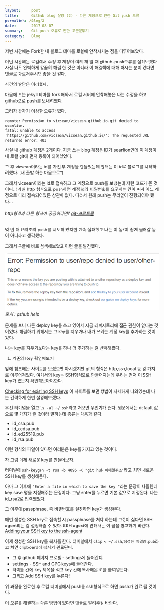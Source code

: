 ```yaml
---
layout:     post
title:      Github blog 운영 (2) - 다른 계정으로 인한 Git push 오류 
permalink: /Blog/2
date:       2017-08-07
summary:    Git push 오류로 인한 고군분투기
category: 	Blog
---
```

저번 시간에는 Fork한 내 블로그 테마를 로컬에 안착시키는 점을 다루어보았다. 

이번 시간에는 로컬에서 수정 후 계정이 여러 개 일 때 github-push오류를 살펴보겠다. 사실 나도 완벽하게 말끔히 해결 한 것은 아니라 이 해결책에 대해 아시는 분이 있다면 댓글로 가르쳐주시면 좋을 것 같다. 

사건의 발단은 이러했다.

마음에 드는 jekyll 테마를 fork 해와서 로컬 서버에 안착해놓은 나는 수정을 하고 github으로 push를 보내려했다.

그러자 갑자기 이상한 오류가 떴다.
```
remote: Permission to vicsean/vicsean.github.io.git denied to seanlion.
fatal: unable to access 'https://github.com/vicsean/vicsean.github.io/': The requested URL returned error: 403
```

사실 내 github 계정은 2개이다. 
지금 쓰는 blog 계정은 ID가 seanlion인데 이 계정이 내 로컬 git에 먼저 등록이 되어있었다.

그 후 vicsean이라는 id를 가진 부 계정을 만들었는데 원래는 이 id로 블로그를 시작하려했다. (새 출발 하는 마음으로?)
 
그래서 vicsean이라는 id로 접속하고 그 계정으로 push를 보냈는데 저런 코드가 뜬 것이다..! 사실 http 형식으로 push하면 계정 id와 비밀번호를 요구하는 칸이 떠서 어느 계정으로 미리 접속되어있든 상관이 없다. 따라서 원래 push는 무리없이 진행되어야 했다... 

###### http형식과 다른 형식이 궁금하다면?  [git-프로토콜](https://git-scm.com/book/ko/v1/Git-%EC%84%9C%EB%B2%84-%ED%94%84%EB%A1%9C%ED%86%A0%EC%BD%9C)

몇 번 더 요리조리 push를 시도해 봤지만 계속 실패했고 나는 이 놈?이 쉽게 물러갈 놈이 아니라고 생각했다.

그래서 구글에 바로 검색해보았고 이런 글을 발견했다. 
<br>

<img src ="/images/github_pusherror.PNG" alt ="alt text" width="750" height=""/>

<div class ="align-center"><em>출처 : github help</em></div>

<br>
문제를 보니 다른 deploy key를 쓰고 있어서 지금 레퍼지토리에 접근 권한이 없다는 것이었다. 해결하기 위해서는 그 key를 지우거나 내가 쓰려는 계정 key를 추가하는 것이었다. 

나는 key를 지우기보다는 key를 하나 더 추가하는 걸 선택해봤다.

1. 기존의 Key 확인해보기

앞에 참조해논 사이트를 보셨으면 아시겠지만 git의 형식은 http,ssh,local 등 몇 가지로 이루어져있다. 
여기서의 key는 SSH형식으로 만들어지는데 우리는 먼저 이 SSH key가 있는지 확인해보아야한다. 

[Checking for existing SSH keys](https://help.github.com/articles/checking-for-existing-ssh-keys/) 이 사이트를 보면 방법이 자세하게 나와있는데 나는 간략하게 한번 설명해보겠다. 

우선 터미널을 열고 `ls -al ~/.ssh`라고 쳐보면 무언가가 뜬다.
원문에서는 default 값으로 몇 가지가 뜰 것이라 말하는데 종류는 다음과 같다.
- id_dsa.pub
- id_ecdsa.pub
- id_ed25519.pub
- id_rsa.pub

이런 형식의 파일이 있다면 여러분은 key를 가지고 있는 것이다.


자 그럼 이제 새로운 key를 만들어보자.

터미널에 `ssh-keygen -t rsa -b 4096 -C "git hub 이메일주소"`라고 치면 새로운 SSH key를 생성해준다.

아마 그 이후에 ```"Enter a file in which to save the key "```라는 문장이 나올텐데 key save 명을 지정해주는 문장이다. 
그냥 enter를 누르면 기본 값으로 지정된다. 나는 id_rsa2로 입력했었다. 

그 이후에 passphrase, 즉 비밀번호를 설정하면 key가 생성된다.

매번 생성한 SSH key로 접속할 시 passphrase를 쳐야 하는데 그것이 싫다면 SSH agent라는 걸 설정해줄 수 있다. 
SSH agent에 관해서는 이 글을 참고하기 바란다. [Adding your SSH key to the ssh-agent](https://help.github.com/articles/generating-a-new-ssh-key-and-adding-it-to-the-ssh-agent/)

이제 생성한 SSH key를 복사를 한다. 터미널에서 `clip < ~/.ssh/생성한 파일명.pub`라고 치면 clipboard에 복사가 완료된다.
- 그 후 github 페이지 프로필 - settings에 들어간다.
- settings - SSH and GPG keys에 들어간다.
- 타이틀 칸에 key 제목을 적고 key 칸에 복사해온 키를 붙여넣는다.
- 그리고 Add SSH key를 누른다!


위 과정을 완료한 후 로컬 터미널에서 push를 ssh형식으로 하면 push가 완료 될 것이다. 

이 오류를 해결하는 다른 방법이 있다면 댓글로 알려주길 바란다. 
